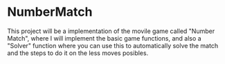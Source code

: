 # NumberMatch
This project will be a implementation of the movile game called "Number Match", where I will implement the basic game functions, and also a "Solver" function where you can use this to automatically solve the match and the steps to do it on the less moves posibles.
